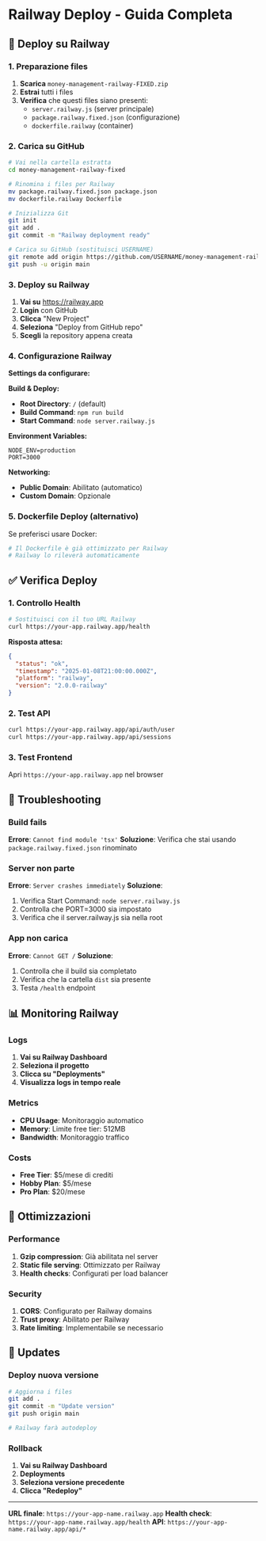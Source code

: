 # Railway Deploy - Guida Completa

## 🚀 Deploy su Railway

### 1. Preparazione files
1. **Scarica** `money-management-railway-FIXED.zip`
2. **Estrai** tutti i files
3. **Verifica** che questi files siano presenti:
   - `server.railway.js` (server principale)
   - `package.railway.fixed.json` (configurazione)
   - `dockerfile.railway` (container)

### 2. Carica su GitHub
```bash
# Vai nella cartella estratta
cd money-management-railway-fixed

# Rinomina i files per Railway
mv package.railway.fixed.json package.json
mv dockerfile.railway Dockerfile

# Inizializza Git
git init
git add .
git commit -m "Railway deployment ready"

# Carica su GitHub (sostituisci USERNAME)
git remote add origin https://github.com/USERNAME/money-management-railway.git
git push -u origin main
```

### 3. Deploy su Railway
1. **Vai su** https://railway.app
2. **Login** con GitHub
3. **Clicca** "New Project"
4. **Seleziona** "Deploy from GitHub repo"
5. **Scegli** la repository appena creata

### 4. Configurazione Railway
**Settings da configurare:**

**Build & Deploy:**
- **Root Directory**: `/` (default)
- **Build Command**: `npm run build`
- **Start Command**: `node server.railway.js`

**Environment Variables:**
```
NODE_ENV=production
PORT=3000
```

**Networking:**
- **Public Domain**: Abilitato (automatico)
- **Custom Domain**: Opzionale

### 5. Dockerfile Deploy (alternativo)
Se preferisci usare Docker:
```dockerfile
# Il Dockerfile è già ottimizzato per Railway
# Railway lo rileverà automaticamente
```

## ✅ Verifica Deploy

### 1. Controllo Health
```bash
# Sostituisci con il tuo URL Railway
curl https://your-app.railway.app/health
```

**Risposta attesa:**
```json
{
  "status": "ok",
  "timestamp": "2025-01-08T21:00:00.000Z",
  "platform": "railway",
  "version": "2.0.0-railway"
}
```

### 2. Test API
```bash
curl https://your-app.railway.app/api/auth/user
curl https://your-app.railway.app/api/sessions
```

### 3. Test Frontend
Apri `https://your-app.railway.app` nel browser

## 🔧 Troubleshooting

### Build fails
**Errore**: `Cannot find module 'tsx'`
**Soluzione**: Verifica che stai usando `package.railway.fixed.json` rinominato

### Server non parte
**Errore**: `Server crashes immediately`
**Soluzione**: 
1. Verifica Start Command: `node server.railway.js`
2. Controlla che PORT=3000 sia impostato
3. Verifica che il server.railway.js sia nella root

### App non carica
**Errore**: `Cannot GET /`
**Soluzione**:
1. Controlla che il build sia completato
2. Verifica che la cartella `dist` sia presente
3. Testa `/health` endpoint

## 📊 Monitoring Railway

### Logs
1. **Vai su Railway Dashboard**
2. **Seleziona il progetto**
3. **Clicca su "Deployments"**
4. **Visualizza logs in tempo reale**

### Metrics
- **CPU Usage**: Monitoraggio automatico
- **Memory**: Limite free tier: 512MB
- **Bandwidth**: Monitoraggio traffico

### Costs
- **Free Tier**: $5/mese di crediti
- **Hobby Plan**: $5/mese
- **Pro Plan**: $20/mese

## 🎯 Ottimizzazioni

### Performance
1. **Gzip compression**: Già abilitata nel server
2. **Static file serving**: Ottimizzato per Railway
3. **Health checks**: Configurati per load balancer

### Security
1. **CORS**: Configurato per Railway domains
2. **Trust proxy**: Abilitato per Railway
3. **Rate limiting**: Implementabile se necessario

## 🔄 Updates

### Deploy nuova versione
```bash
# Aggiorna i files
git add .
git commit -m "Update version"
git push origin main

# Railway farà autodeploy
```

### Rollback
1. **Vai su Railway Dashboard**
2. **Deployments**
3. **Seleziona versione precedente**
4. **Clicca "Redeploy"**

---

**URL finale**: `https://your-app-name.railway.app`
**Health check**: `https://your-app-name.railway.app/health`
**API**: `https://your-app-name.railway.app/api/*`
